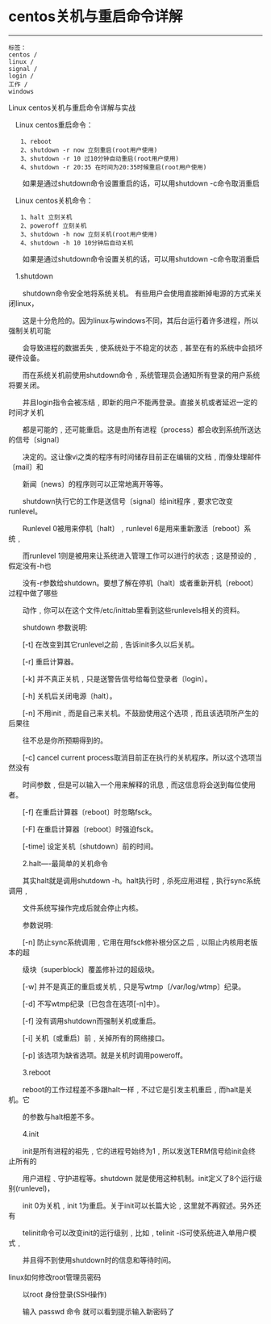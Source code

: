 # centos关机与重启命令详解
---

    标签：
    centos /
    linux /
    signal /
    login /
    工作 /
    windows

Linux centos关机与重启命令详解与实战

　Linux centos重启命令：

    　　1、reboot
    　　2、shutdown -r now 立刻重启(root用户使用)
    　　3、shutdown -r 10 过10分钟自动重启(root用户使用)
    　　4、shutdown -r 20:35 在时间为20:35时候重启(root用户使用)

　　如果是通过shutdown命令设置重启的话，可以用shutdown -c命令取消重启

　Linux centos关机命令：

    　　1、halt 立刻关机
    　　2、poweroff 立刻关机
    　　3、shutdown -h now 立刻关机(root用户使用)
    　　4、shutdown -h 10 10分钟后自动关机

　　如果是通过shutdown命令设置关机的话，可以用shutdown -c命令取消重启

　1.shutdown

　　shutdown命令安全地将系统关机。 有些用户会使用直接断掉电源的方式来关闭linux，

　　这是十分危险的。因为linux与windows不同，其后台运行着许多进程，所以强制关机可能

　　会导致进程的数据丢失﹐使系统处于不稳定的状态﹐甚至在有的系统中会损坏硬件设备。

　　而在系统关机前使用shutdown命令﹐系统管理员会通知所有登录的用户系统将要关闭。

　　并且login指令会被冻结﹐即新的用户不能再登录。直接关机或者延迟一定的时间才关机

　　都是可能的﹐还可能重启。这是由所有进程〔process〕都会收到系统所送达的信号〔signal〕

　　决定的。这让像vi之类的程序有时间储存目前正在编辑的文档﹐而像处理邮件〔mail〕和

　　新闻〔news〕的程序则可以正常地离开等等。

　　shutdown执行它的工作是送信号〔signal〕给init程序﹐要求它改变runlevel。

　　Runlevel 0被用来停机〔halt〕﹐runlevel 6是用来重新激活〔reboot〕系统﹐

　　而runlevel 1则是被用来让系统进入管理工作可以进行的状态﹔这是预设的﹐假定没有-h也

　　没有-r参数给shutdown。要想了解在停机〔halt〕或者重新开机〔reboot〕过程中做了哪些

　　动作﹐你可以在这个文件/etc/inittab里看到这些runlevels相关的资料。

　　shutdown 参数说明:

　　[-t] 在改变到其它runlevel之前﹐告诉init多久以后关机。

　　[-r] 重启计算器。

　　[-k] 并不真正关机﹐只是送警告信号给每位登录者〔login〕。

　　[-h] 关机后关闭电源〔halt〕。

　　[-n] 不用init﹐而是自己来关机。不鼓励使用这个选项﹐而且该选项所产生的后果往

　　往不总是你所预期得到的。

　　[-c] cancel current process取消目前正在执行的关机程序。所以这个选项当然没有

　　时间参数﹐但是可以输入一个用来解释的讯息﹐而这信息将会送到每位使用者。

　　[-f] 在重启计算器〔reboot〕时忽略fsck。

　　[-F] 在重启计算器〔reboot〕时强迫fsck。

　　[-time] 设定关机〔shutdown〕前的时间。

　　2.halt—-最简单的关机命令

　　其实halt就是调用shutdown -h。halt执行时﹐杀死应用进程﹐执行sync系统调用﹐

　　文件系统写操作完成后就会停止内核。

　　参数说明:

　　[-n] 防止sync系统调用﹐它用在用fsck修补根分区之后﹐以阻止内核用老版本的超

　　级块〔superblock〕覆盖修补过的超级块。

　　[-w] 并不是真正的重启或关机﹐只是写wtmp〔/var/log/wtmp〕纪录。

　　[-d] 不写wtmp纪录〔已包含在选项[-n]中〕。

　　[-f] 没有调用shutdown而强制关机或重启。

　　[-i] 关机〔或重启〕前﹐关掉所有的网络接口。

　　[-p] 该选项为缺省选项。就是关机时调用poweroff。

　　3.reboot

　　reboot的工作过程差不多跟halt一样﹐不过它是引发主机重启﹐而halt是关机。它

　　的参数与halt相差不多。

　　4.init

　　init是所有进程的祖先﹐它的进程号始终为1﹐所以发送TERM信号给init会终止所有的

　　用户进程﹑守护进程等。shutdown 就是使用这种机制。init定义了8个运行级别(runlevel)，

　　init 0为关机﹐init 1为重启。关于init可以长篇大论﹐这里就不再叙述。另外还有

　　telinit命令可以改变init的运行级别﹐比如﹐telinit -iS可使系统进入单用户模式﹐

　　并且得不到使用shutdown时的信息和等待时间。

linux如何修改root管理员密码

　　以root 身份登录(SSH操作)

　　输入 passwd 命令 就可以看到提示输入新密码了
